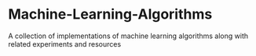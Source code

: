 # Machine-Learning-Algorithms
A collection of implementations of machine learning algorithms along with related experiments and resources
